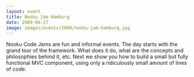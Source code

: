 ```yaml
---
layout: event
title: Nooku Jam Hamburg
date: 2009-06-27
image: images/events/2009/nooku-jam-hamburg.jpg
---
```


Nooku Code Jams are fun and informal events. The day starts with the grand tour of the framework. What does it do, what are the concepts and philosophies behind it, etc. Next we show you how to build a small but fully functional MVC component, using only a ridiculously small amount of lines of code.